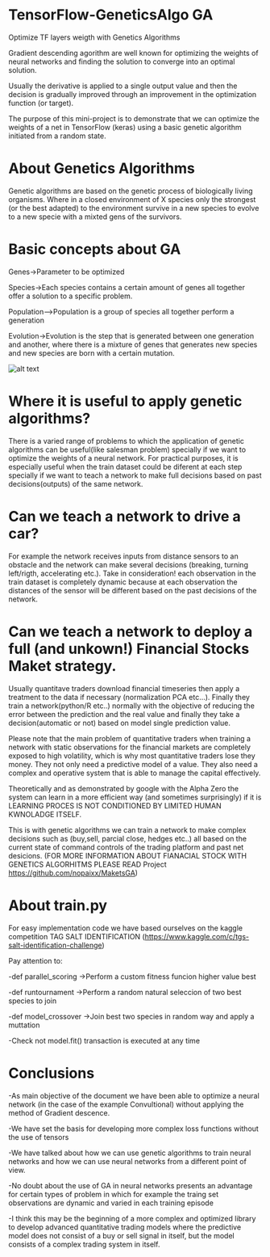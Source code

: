 # TensorFlow-GeneticsAlgo GA
Optimize TF layers weigth with Genetics Algorithms

Gradient descending agorithm are well known for optimizing the weights of neural networks and finding the solution to converge into an optimal solution.

Usually the derivative is applied to a single output value and then the decision is gradually improved through an improvement in the optimization function (or target). 

The purpose of this mini-project is to demonstrate that we can optimize the weights of a net in TensorFlow (keras) using a basic genetic algorithm initiated from a random state.


# About Genetics Algorithms

Genetic algorithms are based on the genetic process of biologically living organisms. Where in a closed environment of X species only the strongest (or the best adapted) to the environment survive in a new species to evolve to a new specie with a mixted gens of the survivors.

# Basic concepts about GA

Genes->Parameter to be optimized

Species->Each species contains a certain amount of genes all together offer a solution to a specific problem.

Population-->Population is a group of species all together perform a generation

Evolution->Evolution is the step that is generated between one generation and another, where there is a mixture of genes that generates new species and new species are born with a certain mutation.

![alt text](https://github.com/nopaixx/TensorFlow-GeneticsAlgo/blob/master/GA%20grafic.jpg)

# Where it is useful to apply genetic algorithms?

There is a varied range of problems to which the application of genetic algorithms can be useful(like salesman problem) specially if we want to optimize the weights of a neural network. For practical purposes, it is especially useful when the train dataset could be diferent at each step specially if we want to teach a network to make full decisions based on past decisions(outputs) of the same network.

# Can we teach a network to drive a car? 
For example the network receives inputs from distance sensors to an obstacle and the network can make several decisions (breaking, turning left/rigth, accelerating etc.). Take in consideration! each observation in the train dataset is completely dynamic because at each observation the distances of the sensor will be different based on the past decisions of the network.


# Can we teach a network to deploy a full (and unkown!) Financial Stocks Maket strategy.
Usually quantitave traders download financial timeseries then apply a treatment to the data if necessary (normalization PCA etc...). Finally they train a network(python/R etc..) normally with the objective of reducing the error between the prediction and the real value and finally they take a decision(automatic or not) based on model single prediction value.

Please note that the main problem of quantitative traders when training a network with static observations for the financial markets are completely exposed to high volatility, which is why most quantitative traders lose they money. They not only need a predictive model of a value. They also need a complex and operative system that is able to manage the capital effectively.

Theoretically and as demonstrated by google with the Alpha Zero the system can learn in a more efficient way (and sometimes surprisingly) if it is LEARNING PROCES IS NOT CONDITIONED BY LIMITED HUMAN KWNOLADGE ITSELF.

This is with genetic algorithms we can train a network to make complex decisions such as (buy,sell, parcial close, hedges etc..) all based on the current state of command controls of the trading platform and past net desicions.
(FOR MORE INFORMATION ABOUT FIANACIAL STOCK WITH GENETICS ALGORHITMS PLEASE READ Project https://github.com/nopaixx/MaketsGA)



# About train.py 
For easy implementation code we have based ourselves on the kaggle competition TAG SALT IDENTIFICATION (https://www.kaggle.com/c/tgs-salt-identification-challenge)

Pay attention to:

-def parallel_scoring ->Perform a custom fitness funcion higher value best

-def runtournament ->Perform a random natural seleccion of two best species to join

-def model_crossover  ->Join best two species in random way and apply a muttation

-Check not model.fit() transaction is executed at any time

# Conclusions

-As main objective of the document we have been able to optimize a neural network (in the case of the example Convultional) without applying the method of Gradient descence.

-We have set the basis for developing more complex loss functions without the use of tensors

-We have talked about how we can use genetic algorithms to train neural networks and how we can use neural networks from a different point of view.

-No doubt about the use of GA in neural networks presents an advantage for certain types of problem in which for example the traing set observations are dynamic and varied in each training episode

-I think this may be the beginning of a more complex and optimized library to develop advanced quantitative trading models where the predictive model does not consist of a buy or sell signal in itself, but the model consists of a complex trading system in itself.


 
